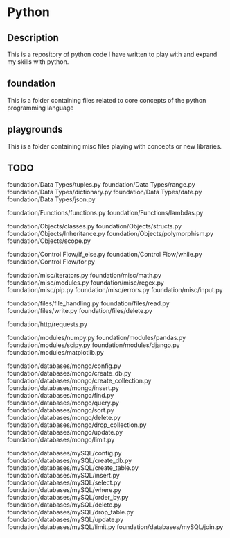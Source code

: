 # Python

## Description

This is a repository of python code I have written to play with and expand my skills with python.


## foundation

This is a folder containing files related to core concepts of the python programming language

## playgrounds

This is a folder containing misc files playing with concepts or new libraries.

## TODO

foundation/Data Types/tuples.py
foundation/Data Types/range.py
foundation/Data Types/dictionary.py
foundation/Data Types/date.py
foundation/Data Types/json.py

foundation/Functions/functions.py
foundation/Functions/lambdas.py

foundation/Objects/classes.py
foundation/Objects/structs.py
foundation/Objects/Inheritance.py
foundation/Objects/polymorphism.py
foundation/Objects/scope.py

foundation/Control Flow/if_else.py
foundation/Control Flow/while.py
foundation/Control Flow/for.py

foundation/misc/iterators.py
foundation/misc/math.py
foundation/misc/modules.py
foundation/misc/regex.py
foundation/misc/pip.py
foundation/misc/errors.py
foundation/misc/input.py

foundation/files/file_handling.py
foundation/files/read.py
foundation/files/write.py
foundation/files/delete.py

foundation/http/requests.py

foundation/modules/numpy.py
foundation/modules/pandas.py
foundation/modules/scipy.py
foundation/modules/django.py
foundation/modules/matplotlib.py

foundation/databases/mongo/config.py
foundation/databases/mongo/create_db.py
foundation/databases/mongo/create_collection.py
foundation/databases/mongo/insert.py
foundation/databases/mongo/find.py
foundation/databases/mongo/query.py
foundation/databases/mongo/sort.py
foundation/databases/mongo/delete.py
foundation/databases/mongo/drop_collection.py
foundation/databases/mongo/update.py
foundation/databases/mongo/limit.py

foundation/databases/mySQL/config.py
foundation/databases/mySQL/create_db.py
foundation/databases/mySQL/create_table.py
foundation/databases/mySQL/insert.py
foundation/databases/mySQL/select.py
foundation/databases/mySQL/where.py
foundation/databases/mySQL/order_by.py
foundation/databases/mySQL/delete.py
foundation/databases/mySQL/drop_table.py
foundation/databases/mySQL/update.py
foundation/databases/mySQL/limit.py
foundation/databases/mySQL/join.py
